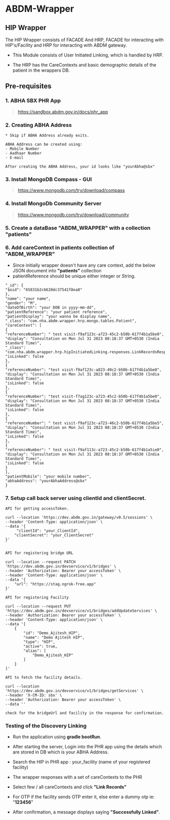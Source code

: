 # ABDM-Wrapper
## HIP Wrapper
The HIP Wrapper consists of FACADE And HRP, FACADE for interacting with HIP's/Facility and HRP for interacting with ABDM gateway.

- This Module consists of User Initiated Linking, which is handled by HRP.

- The HRP has the CareContexts and basic demographic details of the patient in the wrappers DB.
## Pre-requisites
### 1. ABHA SBX PHR App

> https://sandbox.abdm.gov.in/docs/phr_app


### 2. Creating ABHA Address 
 
```
* Skip if ABHA Address already exits.

ABHA Address can be created using: 
- Mobile Number
- Aadhaar Number
- E-mail

After creating the ABHA Address, your id looks like "yourAbha@sbx"
```

    

### 3. Install MongoDB Compass - GUI
>https://www.mongodb.com/try/download/compass

### 4. Install MongoDb Community Server
>https://www.mongodb.com/try/download/community

### 5. Create a dataBase "ABDM_WRAPPER" with a collection "patients"
### 6. Add careContext in patients collection of "ABDM_WRAPPER"
- Since initially wrapper doesn't have any care context, add the below JSON document into **"patients"** collection
- patientReference should be unique either integer or String.

```{
"_id": {
"$oid": "65831b2c6620dc37541f8ea8"
},
"name": "your name",
"gender": "M",
"dateOfBirth": "your DOB in yyyy-mm-dd",
"patientReference": "your patient reference",
"patientDisplay": "your wanna be display name",
"_class": "com.nha.abdm.wrapper.hrp.mongo.tables.Patient",
"careContext": [
{
"referenceNumber": " test visit-f9af123c-a723-45c2-b50b-617f4b1a5be0",
"display": "Consultation on Mon Jul 31 2023 08:18:37 GMT+0530 (India Standard Time)",
"_class": "com.nha.abdm.wrapper.hrp.hipInitiatedLinking.responses.LinkRecordsResponse$CareContext",
"isLinked": false
},
{
"referenceNumber": "test visit-f9af123c-a823-49c2-b50b-617f4b1a5be0",
"display": "Consultation on Mon Jul 31 2023 08:18:37 GMT+0530 (India Standard Time)",
"isLinked": false
},
{
"referenceNumber": "test visit-f7ag123c-a723-45c2-b50b-617f4b1a5be0",
"display": "Consultation on Mon Jul 31 2023 08:18:37 GMT+0530 (India Standard Time)",
"isLinked": false
},
{
"referenceNumber": " test visit-f9af123c-a723-46c2-b50b-617f4b1a5be5",
"display": "Consultation on Mon Jul 31 2023 08:18:37 GMT+0530 (India Standard Time)",
"isLinked": false
},
{
"referenceNumber": " test visit-f9af113c-a723-45c2-b50b-617f4b1a5ie0",
"display": "Consultation on Mon Jul 31 2023 08:18:37 GMT+0530 (India Standard Time)",
"isLinked": false
}
],
"patientMobile": "your mobile number",
"abhaAddress": "yourAbhaAddress@sbx"
}
```

### 7. Setup call back server using clientId and clientSecret.
```
API for getting accessToken.

curl --location 'https://dev.abdm.gov.in/gateway/v0.5/sessions' \
--header 'Content-Type: application/json' \
--data '{
     "clientId": "your_ClientId",
    "clientSecret": "your_ClientSecret"
}'


```
```
API for registering bridge URL

curl --location --request PATCH 'https://dev.abdm.gov.in/devservice/v1/bridges' \
--header 'Authorization: Bearer your accessToken' \
--header 'Content-Type: application/json' \
--data '{
    "url": "https://stag.ngrok-free.app"
}'
```
```
API for registering Facility

curl --location --request PUT 'https://dev.abdm.gov.in/devservice/v1/bridges/addUpdateServices' \
--header 'Authorization: Bearer your accessToken' \
--header 'Content-Type: application/json' \
--data '[
    {
        "id": "Demo_Ajitesh_HIP",
        "name": "Demo Ajitesh HIP",
        "type": "HIP",
        "active": true,
        "alias": [
            "Demo_Ajitesh_HIP"
        ]
    }
]'
```
```
API to fetch the facility details.

curl --location 'https://dev.abdm.gov.in/devservice/v1/bridges/getServices' \
--header 'X-CM-ID: sbx' \
--header 'Authorization: Bearer your accessToken' \
--data ''

check for the bridgeUrl and facility in the response for confirmation.
```
### Testing of the Discovery Linking

- Run the application using **gradle bootRun**.

- After starting the server, Login into the PHR app using the details which are stored in DB which is your ABHA Address.
- Search the HIP in PHR app : your_facility (name of your registered facility)
- The wrapper responses with a set of careContexts to the PHR
- Select few / all careContexts and click **"Link Records"**
- For OTP if the facility sends OTP enter it, else enter a dummy otp ie: "**123456**"
- After confirmation, a message displays saying **"Successfully Linked"**.